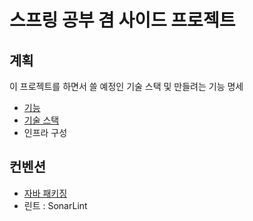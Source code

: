 # 스프링 공부 겸 사이드 프로젝트

##  계획

이 프로젝트를 하면서 쓸 예정인 기술 스택 및 만들려는 기능 명세

* [기능](./doc/feat.md)
* [기술 스택](./doc/skill.md)
* 인프라 구성

## 컨벤션

* [자바 패키징](./doc/convention/java_package.md)
* 린트 : SonarLint
